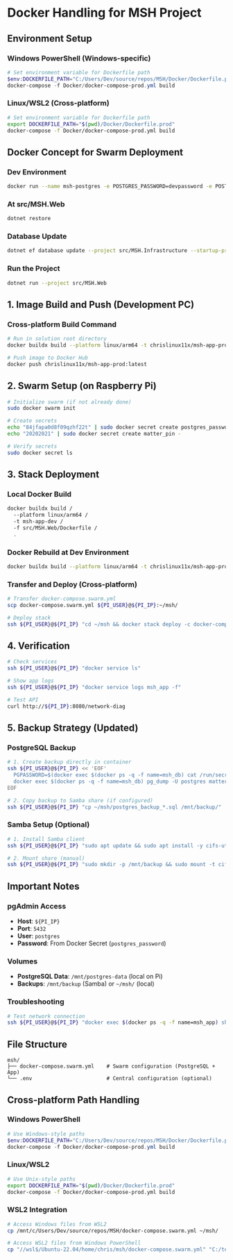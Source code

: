 # Docker Handling for MSH Project

## Environment Setup

### Windows PowerShell (Windows-specific)
```powershell
# Set environment variable for Dockerfile path
$env:DOCKERFILE_PATH="C:/Users/Dev/source/repos/MSH/Docker/Dockerfile.prod"
docker-compose -f Docker/docker-compose-prod.yml build
```

### Linux/WSL2 (Cross-platform)
```bash
# Set environment variable for Dockerfile path
export DOCKERFILE_PATH="$(pwd)/Docker/Dockerfile.prod"
docker-compose -f Docker/docker-compose-prod.yml build
```

## Docker Concept for Swarm Deployment

### Dev Environment
```bash
docker run --name msh-postgres -e POSTGRES_PASSWORD=devpassword -e POSTGRES_DB=matter_dev -p 5432:5432 -d postgres:latest
```

### At src/MSH.Web
```bash
dotnet restore
```

### Database Update
```bash
dotnet ef database update --project src/MSH.Infrastructure --startup-project src/MSH.Web
```

### Run the Project
```bash
dotnet run --project src/MSH.Web
```

## 1. Image Build and Push (Development PC)

### Cross-platform Build Command
```bash
# Run in solution root directory
docker buildx build --platform linux/arm64 -t chrislinux11x/msh-app-prod -f src/MSH.Web/Dockerfile .

# Push image to Docker Hub
docker push chrislinux11x/msh-app-prod:latest
```

## 2. Swarm Setup (on Raspberry Pi)
```bash
# Initialize swarm (if not already done)
sudo docker swarm init

# Create secrets
echo "84jfapa0d8f09qzhf22t" | sudo docker secret create postgres_password -
echo "20202021" | sudo docker secret create matter_pin -

# Verify secrets
sudo docker secret ls
```

## 3. Stack Deployment

### Local Docker Build
```bash
docker buildx build /
  --platform linux/arm64 /
  -t msh-app-dev /
  -f src/MSH.Web/Dockerfile /
  .
```

### Docker Rebuild at Dev Environment
```bash
docker buildx build --platform linux/arm64 -t chrislinux11x/msh-app-prod -f src/MSH.Web/Dockerfile . --push
```

### Transfer and Deploy (Cross-platform)
```bash
# Transfer docker-compose.swarm.yml
scp docker-compose.swarm.yml ${PI_USER}@${PI_IP}:~/msh/

# Deploy stack
ssh ${PI_USER}@${PI_IP} "cd ~/msh && docker stack deploy -c docker-compose.swarm.yml msh"
```

## 4. Verification
```bash
# Check services
ssh ${PI_USER}@${PI_IP} "docker service ls"

# Show app logs
ssh ${PI_USER}@${PI_IP} "docker service logs msh_app -f"

# Test API
curl http://${PI_IP}:8080/network-diag
```

## 5. Backup Strategy (Updated)

### PostgreSQL Backup
```bash
# 1. Create backup directly in container
ssh ${PI_USER}@${PI_IP} << 'EOF'
  PGPASSWORD=$(docker exec $(docker ps -q -f name=msh_db) cat /run/secrets/postgres_password)
  docker exec $(docker ps -q -f name=msh_db) pg_dump -U postgres matter_prod > ~/msh/postgres_backup_$(date +%Y%m%d_%H%M%S).sql
EOF

# 2. Copy backup to Samba share (if configured)
ssh ${PI_USER}@${PI_IP} "cp ~/msh/postgres_backup_*.sql /mnt/backup/"
```

### Samba Setup (Optional)
```bash
# 1. Install Samba client
ssh ${PI_USER}@${PI_IP} "sudo apt update && sudo apt install -y cifs-utils"

# 2. Mount share (manual)
ssh ${PI_USER}@${PI_IP} "sudo mkdir -p /mnt/backup && sudo mount -t cifs //192.168.0.101/backup /mnt/backup -o username=Dev,password=YOUR_PASSWORD"
```

## Important Notes

### pgAdmin Access
- **Host**: `${PI_IP}`
- **Port**: `5432`
- **User**: `postgres`
- **Password**: From Docker Secret (`postgres_password`)

### Volumes
- **PostgreSQL Data**: `/mnt/postgres-data` (local on Pi)
- **Backups**: `/mnt/backup` (Samba) or `~/msh/` (local)

### Troubleshooting
```bash
# Test network connection
ssh ${PI_USER}@${PI_IP} "docker exec $(docker ps -q -f name=msh_app) sh -c 'timeout 2 bash -c /"</dev/tcp/db/5432/" && echo /"✅ Success/" || echo /"❌ Failed/"'"
```

## File Structure
```
msh/
├── docker-compose.swarm.yml    # Swarm configuration (PostgreSQL + App)
└── .env                        # Central configuration (optional)
```

## Cross-platform Path Handling

### Windows PowerShell
```powershell
# Use Windows-style paths
$env:DOCKERFILE_PATH="C:/Users/Dev/source/repos/MSH/Docker/Dockerfile.prod"
docker-compose -f Docker/docker-compose-prod.yml build
```

### Linux/WSL2
```bash
# Use Unix-style paths
export DOCKERFILE_PATH="$(pwd)/Docker/Dockerfile.prod"
docker-compose -f Docker/docker-compose-prod.yml build
```

### WSL2 Integration
```bash
# Access Windows files from WSL2
cp /mnt/c/Users/Dev/source/repos/MSH/docker-compose.swarm.yml ~/msh/

# Access WSL2 files from Windows PowerShell
cp "//wsl$/Ubuntu-22.04/home/chris/msh/docker-compose.swarm.yml" "C:/temp/"
```